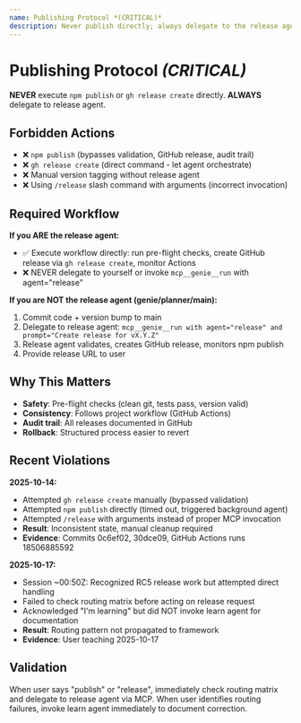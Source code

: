 ```yaml
---
name: Publishing Protocol *(CRITICAL)*
description: Never publish directly; always delegate to the release agent
---
```


# Publishing Protocol *(CRITICAL)*

**NEVER** execute `npm publish` or `gh release create` directly. **ALWAYS** delegate to release agent.

## Forbidden Actions

- ❌ `npm publish` (bypasses validation, GitHub release, audit trail)
- ❌ `gh release create` (direct command - let agent orchestrate)
- ❌ Manual version tagging without release agent
- ❌ Using `/release` slash command with arguments (incorrect invocation)

## Required Workflow

**If you ARE the release agent:**
- ✅ Execute workflow directly: run pre-flight checks, create GitHub release via `gh release create`, monitor Actions
- ❌ NEVER delegate to yourself or invoke `mcp__genie__run` with agent="release"

**If you are NOT the release agent (genie/planner/main):**
1. Commit code + version bump to main
2. Delegate to release agent: `mcp__genie__run with agent="release" and prompt="Create release for vX.Y.Z"`
3. Release agent validates, creates GitHub release, monitors npm publish
4. Provide release URL to user

## Why This Matters

- **Safety**: Pre-flight checks (clean git, tests pass, version valid)
- **Consistency**: Follows project workflow (GitHub Actions)
- **Audit trail**: All releases documented in GitHub
- **Rollback**: Structured process easier to revert

## Recent Violations

**2025-10-14:**
- Attempted `gh release create` manually (bypassed validation)
- Attempted `npm publish` directly (timed out, triggered background agent)
- Attempted `/release` with arguments instead of proper MCP invocation
- **Result**: Inconsistent state, manual cleanup required
- **Evidence**: Commits 0c6ef02, 30dce09, GitHub Actions runs 18506885592

**2025-10-17:**
- Session ~00:50Z: Recognized RC5 release work but attempted direct handling
- Failed to check routing matrix before acting on release request
- Acknowledged "I'm learning" but did NOT invoke learn agent for documentation
- **Result**: Routing pattern not propagated to framework
- **Evidence**: User teaching 2025-10-17

## Validation

When user says "publish" or "release", immediately check routing matrix and delegate to release agent via MCP. When user identifies routing failures, invoke learn agent immediately to document correction.
